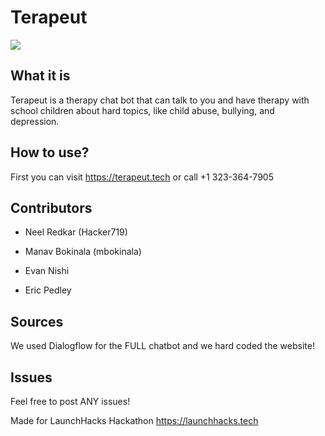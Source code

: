 # Terapeut

<img src="http://neelredkar.tech/logo.png" >

## What it is

Terapeut is a therapy chat bot that can talk to you and have therapy with school children about hard topics, like child abuse, bullying, and depression.

## How to use?

First you can visit https://terapeut.tech or call +1 323-364-7905

## Contributors

- Neel Redkar (Hacker719)

- Manav Bokinala (mbokinala)

- Evan Nishi

- Eric Pedley

## Sources

We used Dialogflow for the FULL chatbot and we hard coded the website!

## Issues

Feel free to post ANY issues!

Made for LaunchHacks Hackathon
https://launchhacks.tech
